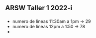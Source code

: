 ## ARSW Taller 1 2022-i

###

* numero de lineas 11:30am a 1pm -> 29
* numero de lineas 12pm a 1:50 -> 78
* 